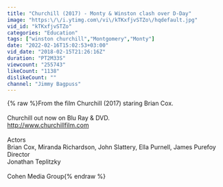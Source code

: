 ```yaml
---
title: "Churchill (2017) - Monty & Winston clash over D-Day"
image: "https:\/\/i.ytimg.com\/vi\/kTKxfjvSTZo\/hqdefault.jpg"
vid_id: "kTKxfjvSTZo"
categories: "Education"
tags: ["winston churchill","Montgomery","Monty"]
date: "2022-02-16T15:02:53+03:00"
vid_date: "2018-02-15T21:26:16Z"
duration: "PT2M33S"
viewcount: "255743"
likeCount: "1138"
dislikeCount: ""
channel: "Jimmy Bagpuss"
---
```

{% raw %}From the film Churchill (2017) staring Brian Cox.<br /><br />Churchill out now on Blu Ray &amp; DVD.<br /><a rel="nofollow" target="blank" href="http://www.churchillfilm.com">http://www.churchillfilm.com</a><br /><br />Actors<br />Brian Cox, Miranda Richardson, John Slattery, Ella Purnell, James Purefoy<br />Director<br />Jonathan Teplitzky<br /><br />Cohen Media Group{% endraw %}
